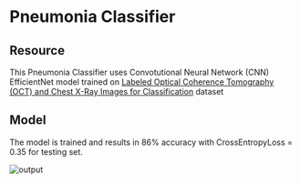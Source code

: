 # Pneumonia Classifier

## Resource
This Pneumonia Classifier uses Convotutional Neural Network (CNN) EfficientNet model trained on [Labeled Optical Coherence Tomography (OCT) and Chest X-Ray Images for Classification](https://data.mendeley.com/datasets/rscbjbr9sj/2) dataset

## Model
The model is trained and results in 86% accuracy with CrossEntropyLoss = 0.35 for testing set.

![output](https://github.com/rojpa/pneumonia-classifier/assets/133551584/00132010-9d38-4dba-a772-0b00a4dbd3e0)
